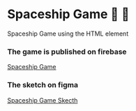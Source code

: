 # Spaceship Game :space_invader: :rocket:
Spaceship Game using the HTML <canvas> element

### The game is published on firebase 
[Spaceship Game](https://spaceshipgame-17b54.firebaseapp.com/)

### The sketch on figma
[Spaceship Game Skecth](https://www.figma.com/file/6wy8NQDHCaORqJsQC9GjbK/Spaceship-Game?node-id=0%3A1)
